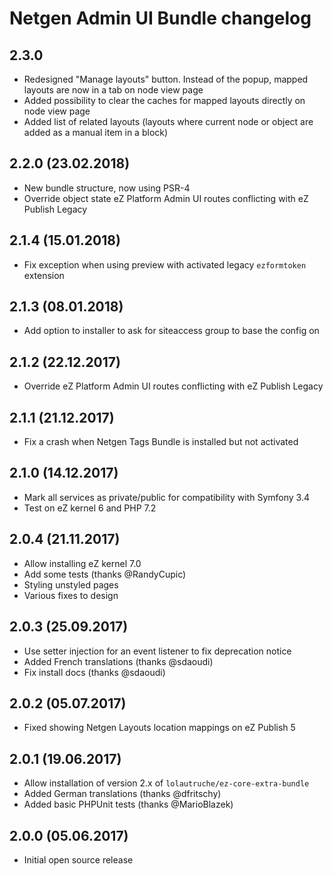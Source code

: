# Netgen Admin UI Bundle changelog

## 2.3.0

* Redesigned "Manage layouts" button. Instead of the popup, mapped layouts are now in a tab on node view page
* Added possibility to clear the caches for mapped layouts directly on node view page
* Added list of related layouts (layouts where current node or object are added as a manual item in a block)

## 2.2.0 (23.02.2018)

* New bundle structure, now using PSR-4
* Override object state eZ Platform Admin UI routes conflicting with eZ Publish Legacy

## 2.1.4 (15.01.2018)

* Fix exception when using preview with activated legacy `ezformtoken` extension

## 2.1.3 (08.01.2018)

* Add option to installer to ask for siteaccess group to base the config on

## 2.1.2 (22.12.2017)

* Override eZ Platform Admin UI routes conflicting with eZ Publish Legacy

## 2.1.1 (21.12.2017)

* Fix a crash when Netgen Tags Bundle is installed but not activated

## 2.1.0 (14.12.2017)

* Mark all services as private/public for compatibility with Symfony 3.4
* Test on eZ kernel 6 and PHP 7.2

## 2.0.4 (21.11.2017)

* Allow installing eZ kernel 7.0
* Add some tests (thanks @RandyCupic)
* Styling unstyled pages
* Various fixes to design

## 2.0.3 (25.09.2017)

* Use setter injection for an event listener to fix deprecation notice
* Added French translations (thanks @sdaoudi)
* Fix install docs (thanks @sdaoudi)

## 2.0.2 (05.07.2017)

* Fixed showing Netgen Layouts location mappings on eZ Publish 5

## 2.0.1 (19.06.2017)

* Allow installation of version 2.x of `lolautruche/ez-core-extra-bundle`
* Added German translations (thanks @dfritschy)
* Added basic PHPUnit tests (thanks @MarioBlazek)

## 2.0.0 (05.06.2017)

* Initial open source release
